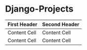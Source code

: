 # Django-Projects

| First Header  | Second Header |
| ------------- | ------------- |
| Content Cell  | Content Cell  |
| Content Cell  | Content Cell  |
